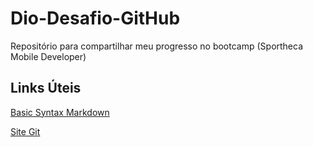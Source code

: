 # Dio-Desafio-GitHub
Repositório para compartilhar meu progresso no bootcamp (Sportheca Mobile Developer)

## Links Úteis
[Basic Syntax Markdown](https://www.markdownguide.org/basic-syntax/)

[Site Git](https://git-scm.com/)
